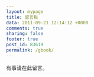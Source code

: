 ```yaml
---
layout: mypage
title: 留言板
data: 2011-09-21 12:14:12 +0000
comments: true
sharing: false
footer: true
post_id: 83619
permalink: /gbook/
---
```


有事请在此留言。
